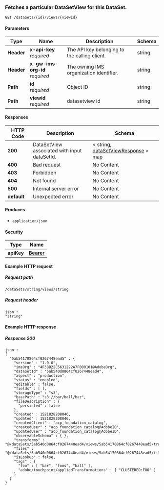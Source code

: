 
<a name="get_data_set_view_by_data_set_id_by_id"></a>
### Fetches a particular DataSetView for this DataSet.
```
GET /dataSets/{id}/views/{viewid}
```


#### Parameters

|Type|Name|Description|Schema|
|---|---|---|---|
|**Header**|**x-api-key**  <br>*required*|The API key belonging to the calling client.|string|
|**Header**|**x-gw-ims-org-id**  <br>*required*|The owning IMS organization identifier.|string|
|**Path**|**id**  <br>*required*|Object ID|string|
|**Path**|**viewid**  <br>*required*|datasetview id|string|


#### Responses

|HTTP Code|Description|Schema|
|---|---|---|
|**200**|DataSetView associated with input dataSetId.|< string, [dataSetViewResponse](../definitions/dataSetViewResponse.md#datasetviewresponse) > map|
|**400**|Bad request|No Content|
|**403**|Forbidden|No Content|
|**404**|Not found|No Content|
|**500**|Internal server error|No Content|
|**default**|Unexpected error|No Content|


#### Produces

* `application/json`


#### Security

|Type|Name|
|---|---|
|**apiKey**|**[Bearer](security.md#bearer)**|


#### Example HTTP request

##### Request path
```
/dataSets/string/views/string
```


##### Request header
```
json :
"string"
```


#### Example HTTP response

##### Response 200
```
json :
{
  "5ab54170864cf0267448ead5" : {
    "version" : "1.0.0",
    "imsOrg" : "4F3BB22C5631222A7F000101@AdobeOrg",
    "dataSetId" : "5ab540d0864cf0267448ead4",
    "aspect" : "production",
    "status" : "enabled",
    "editable" : false,
    "fields" : [ ],
    "storageType" : "s3",
    "basePath" : "s3://bar/ball/baz",
    "fileDescription" : {
      "persisted" : false
    },
    "created" : 1521828208046,
    "updated" : 1521828208046,
    "createdClient" : "acp_foundation_catalog",
    "createdUser" : "acp_foundation_catalog@AdobeID",
    "updatedUser" : "acp_foundation_catalog@AdobeID",
    "observableSchema" : { },
    "transforms" : "@/dataSets/5ab540d0864cf0267448ead4/views/5ab54170864cf0267448ead5/transforms",
    "files" : "@/dataSets/5ab540d0864cf0267448ead4/views/5ab54170864cf0267448ead5/files",
    "isLookup" : false,
    "tags" : {
      "foo" : [ "bar", "foos", "ball" ],
      "adobe/touchpoint/appliedTransformations" : [ "CLUSTERED:FOO" ]
    }
  }
}
```



